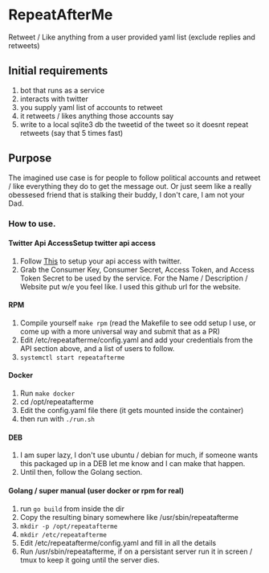 # RepeatAfterMe
Retweet / Like anything from a user provided yaml list (exclude replies and retweets)
## Initial requirements
  1. bot that runs as a service
  2. interacts with twitter
  3. you supply yaml list of accounts to retweet
  4. it retweets / likes anything those accounts say
  5. write to a local sqlite3 db the tweetid of the tweet so it doesnt repeat retweets (say that 5 times fast)

## Purpose
The imagined use case is for people to follow political accounts and retweet / like everything they do to get the message out. Or just seem like a really obessesed friend that is stalking their buddy, I don't care, I am not your Dad.

### How to use.
#### Twitter Api AccessSetup twitter api access
  1. Follow [This](https://themepacific.com/how-to-generate-api-key-consumer-token-access-key-for-twitter-oauth/994/) to setup your api access with twitter.
  2. Grab the Consumer Key, Consumer Secret, Access Token, and Access Token Secret to be used by the service. For the Name / Description / Website put w/e you feel like. I used this github url for the website.

#### RPM
  1. Compile yourself `make rpm` (read the Makefile to see odd setup I use, or come up with a more universal way and submit that as a PR)
  2. Edit /etc/repeatafterme/config.yaml and add your credentials from the API section above, and a list of users to follow.
  3. `systemctl start repeatafterme`

#### Docker
  1. Run `make docker`
  2. cd /opt/repeatafterme
  3. Edit the config.yaml file there (it gets mounted inside the container)
  4. then run with `./run.sh`

#### DEB
  1. I am super lazy, I don't use ubuntu / debian for much, if someone wants this packaged up in a DEB let me know and I can make that happen.
  2. Until then, follow the Golang section.

#### Golang / super manual (user docker or rpm for real)
  1. run `go build` from inside the dir
  2. Copy the resulting binary somewhere like /usr/sbin/repeatafterme
  3. `mkdir -p /opt/repeatafterme`
  4. `mkdir /etc/repeatafterme`
  5. Edit /etc/repeatafterme/config.yaml and fill in all the details
  6. Run /usr/sbin/repeatafterme, if on a persistant server run it in screen / tmux to keep it going until the server dies.
